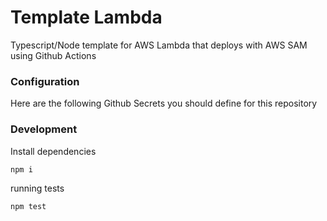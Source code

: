# Template Lambda

Typescript/Node template for AWS Lambda that deploys with AWS SAM using Github Actions

### Configuration

Here are the following Github Secrets you should define for this repository



### Development

Install dependencies
```
npm i
```

running tests
```
npm test
```
